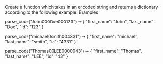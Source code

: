   Create a function which takes in an encoded string and returns a dictionary according to the following example:
  Examples

  parse_code("John000Doe000123") ➞ {
    "first_name": "John",
    "last_name": "Doe",
    "id": "123"
  }

  parse_code("michael0smith004331") ➞ {
    "first_name": "michael",
    "last_name": "smith",
    "id": "4331"
  }

  parse_code("Thomas00LEE0000043") ➞ {
    "first_name": "Thomas",
    "last_name": "LEE",
    "id": "43"
  }
